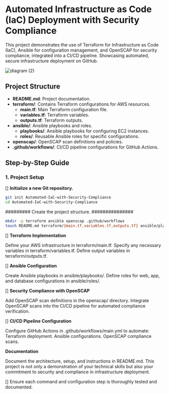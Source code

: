 # Automated Infrastructure as Code (IaC) Deployment with Security Compliance

This project demonstrates the use of Terraform for Infrastructure as Code (IaC), Ansible for configuration management, and OpenSCAP for security compliance, integrated into a CI/CD pipeline. Showcasing automated, secure infrastructure deployment on GitHub.

![diagram (2)](https://github.com/danielamoh1/Automated-IaC-Deployment-with-Security-Compliance/assets/160555417/da9d4e54-4441-410e-9d03-120424954469)

## Project Structure

- **README.md**: Project documentation.
- **terraform/**: Contains Terraform configurations for AWS resources.
  - **main.tf**: Main Terraform configuration file.
  - **variables.tf**: Terraform variables.
  - **outputs.tf**: Terraform outputs.
- **ansible/**: Ansible playbooks and roles.
  - **playbooks/**: Ansible playbooks for configuring EC2 instances.
  - **roles/**: Reusable Ansible roles for specific configurations.
- **openscap/**: OpenSCAP scan definitions and policies.
- **.github/workflows/**: CI/CD pipeline configurations for GitHub Actions.

## Step-by-Step Guide

### 1. Project Setup

[] **Initialize a new Git repository.**
   ```bash
   git init Automated-IaC-with-Security-Compliance
   cd Automated-IaC-with-Security-Compliance
   ```

######### Create the project structure. ###############
```bash
mkdir -p terraform ansible openscap .github/workflows
touch README.md terraform/{main.tf,variables.tf,outputs.tf} ansible/playbooks/main.yml
```
[] **Terraform Implementation**

Define your AWS infrastructure in terraform/main.tf.
Specify any necessary variables in terraform/variables.tf.
Define output variables in terraform/outputs.tf.

[] **Ansible Configuration**

Create Ansible playbooks in ansible/playbooks/.
Define roles for web, app, and database configurations in ansible/roles/.

[] **Security Compliance with OpenSCAP**

Add OpenSCAP scan definitions in the openscap/ directory.
Integrate OpenSCAP scans into the CI/CD pipeline for automated compliance verification.

[] **CI/CD Pipeline Configuration**

Configure GitHub Actions in .github/workflows/main.yml to automate:
Terraform deployment.
Ansible configurations.
OpenSCAP compliance scans.

**Documentation**

Document the architecture, setup, and instructions in README.md.
This project is not only a demonstration of your technical skills but also your commitment to security and compliance in infrastructure deployment.

[] Ensure each command and configuration step is thoroughly tested and documented. 
